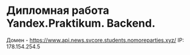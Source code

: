 # Дипломная работа Yandex.Praktikum. Backend.

Домен - https://www.api.news.svcore.students.nomoreparties.xyz/
IP: 178.154.254.5
